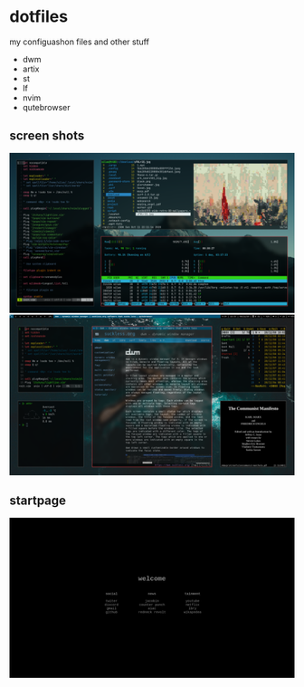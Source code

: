 # dotfiles
my configuashon files and other stuff
* dwm
* artix
* st
* lf
* nvim
* qutebrowser

## screen shots
![screenshot](https://raw.githubusercontent.com/silasanderson/dotfiles/master/download/screenshot.png)
![screenshot](https://raw.githubusercontent.com/silasanderson/dotfiles/master/download/screenshot3.png)

## startpage
![screenshot](https://raw.githubusercontent.com/silasanderson/dotfiles/master/download/startpage.png)

